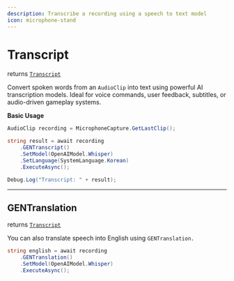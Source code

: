 ```yaml
---
description: Transcribe a recording using a speech to text model
icon: microphone-stand
---
```


# Transcript

returns [`Transcript`](https://glitch9inc.github.io/DocFx.AIDevKit/api/Glitch9.AIDevKit.Transcript.html)

Convert spoken words from an `AudioClip` into text using powerful AI transcription models. Ideal for voice commands, user feedback, subtitles, or audio-driven gameplay systems.

**Basic Usage**

```csharp
AudioClip recording = MicrophoneCapture.GetLastClip();

string result = await recording
    .GENTranscript()
    .SetModel(OpenAIModel.Whisper)
    .SetLanguage(SystemLanguage.Korean)
    .ExecuteAsync();

Debug.Log("Transcript: " + result);
```

***

## GENTranslation

returns [`Transcript`](https://glitch9inc.github.io/DocFx.AIDevKit/api/Glitch9.AIDevKit.Transcript.html)

You can also translate speech into English using `GENTranslation.`

```csharp
string english = await recording
    .GENTranslation()
    .SetModel(OpenAIModel.Whisper)
    .ExecuteAsync();
```
